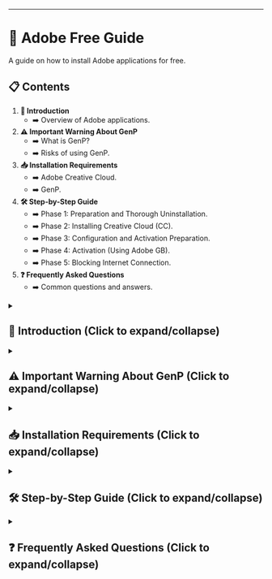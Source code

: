 -----

# 📖 Adobe Free Guide

A guide on how to install Adobe applications for free.

## 📋 Contents

1.  **👋 Introduction**
    * ➡️ Overview of Adobe applications.
2.  **⚠️ Important Warning About GenP**
    * ➡️ What is GenP?
    * ➡️ Risks of using GenP.
3.  **📥 Installation Requirements**
    * ➡️ Adobe Creative Cloud.
    * ➡️ GenP.
4.  **🛠️ Step-by-Step Guide**
    * ➡️ Phase 1: Preparation and Thorough Uninstallation.
    * ➡️ Phase 2: Installing Creative Cloud (CC).
    * ➡️ Phase 3: Configuration and Activation Preparation.
    * ➡️ Phase 4: Activation (Using Adobe GB).
    * ➡️ Phase 5: Blocking Internet Connection.
5.  **❓ Frequently Asked Questions**
    * ➡️ Common questions and answers.

</details>

<details>
<summary><h2>👋 Introduction (Click to expand/collapse)</h2></summary>

### ℹ️ What is Adobe?

Adobe Inc. is a globally recognized software company that specializes in multimedia and creativity software products. It is renowned for its innovative tools that empower individuals and businesses to design, create, and communicate visually.

### 🌟 Popular Adobe Applications

Here are some of Adobe's most famous applications:

  - 🎨 **Adobe Photoshop**: A powerful image editing and graphic design software.
  - ✒️ **Adobe Illustrator**: A vector graphics editor used for creating illustrations, logos, and artwork.
  - 🎬 **Adobe Premiere Pro**: A professional video editing software.
  - ✨ **Adobe After Effects**: A tool for motion graphics and visual effects.
  - 📄 **Adobe Acrobat**: A software for creating, editing, and managing PDF documents.
  - 📸 **Adobe Lightroom**: A photo editing and organization tool for photographers.

These applications are widely used across industries such as graphic design, video production, photography, and digital marketing.

</details>

<details>
<summary><h2>⚠️ Important Warning About GenP (Click to expand/collapse)</h2></summary>

### 🤔 What is GenP?

`GenP`, short for "Generic Patcher," is a tool designed to extend the trial periods of `Adobe Creative Cloud` software on `Windows` systems. It modifies certain system files to reset the trial timer, effectively allowing users to use Adobe applications like `Photoshop` and `Premiere Pro` without a valid subscription.

### 🚫 Risks of Using GenP

#### ⚖️ Legal Risks

  - Using tools like `GenP` to bypass copyright protections constitutes software piracy, which is illegal in most countries, including Vietnam.

#### ☣️ Security Risks

  - Cracking tools often come with malware, viruses, or ransomware. They may require administrative privileges and disabling antivirus software, creating significant security vulnerabilities.

### 📜 Disclaimer

> This guide does not endorse or encourage the use of tools like `GenP`. It is provided solely for educational purposes to raise awareness about the associated risks.

### 📝 Note about the `Source Code` folder

> The `Source Code` folder may not be updated to the latest version. Please follow the instructions in the [Installation Requirements](#-installation-requirements) section to download the latest version from GitHub.

</details>

<details>
<summary><h2>📥 Installation Requirements (Click to expand/collapse)</h2></summary>

### 1. Adobe Creative Cloud

  - ✅ **Download:** Get the official application from the [Adobe Creative Cloud](https://www.adobe.com/download/creative-cloud).

### 2. GenP

  - ✅ **Download:** Get `GenP` (GP) from its official source: [GenP](https://gen.paramore.su/).

</details>

<details>
<summary><h2>🛠️ Step-by-Step Guide (Click to expand/collapse)</h2></summary>

### Phase 1: 🧹 Preparation and Thorough Uninstallation

The goal of this phase is to ensure your computer is completely "clean" of any old Adobe versions to avoid conflicts during installation.

#### 1. Uninstall All Adobe Applications

Before proceeding, make sure to uninstall all existing Adobe applications (such as `Photoshop`, `Illustrator`, `Premiere`, and especially `Adobe Creative Cloud`) from your computer.

  - Use your preferred uninstallation method (e.g., via Windows `"Apps & features"` or specialized uninstallation tools) to ensure all leftover files and registry keys are thoroughly removed.

#### 2. Download Required Tools

Download the necessary files mentioned in the [Installation Requirements](#-installation-requirements) section.

### Phase 2: ☁️ Installing Creative Cloud (CC)

Now you will install Adobe's main management tool.

1.  Run the `Creative Cloud` installer.
2.  Click `Continue` and log in using your account (Gmail/Adobe).
3.  **Important Note**: During the installation process, if a popup window appears, make sure to **uncheck** the box for `Adobe Genuine Service (AGS)` before proceeding.
4.  Wait for Creative Cloud to finish installing.

### Phase 3: ⚙️ Configuration and Activation Preparation

Before activation, you need to configure Creative Cloud (CC) and disable your antivirus software.

#### 1. Configure Creative Cloud

1.  Open the Creative Cloud application you just installed.
2.  Click on the menu (three-dot icon) -> `File` -> `Reference`.
3.  Turn off all three settings:
      * ❌ `Launch Creative Cloud at login`
      * ❌ `Run Creative Cloud in the background after closing`
      * ❌ `Automatically keep Creative Cloud up to date`
4.  Click `Done`.
5.  Go back to `File` -> `Quit` to ensure the application is completely closed.

#### 2. ⚠️ Disable Antivirus (Important)

1.  Open `Windows Security`.
2.  Navigate to `Virus & threat protection` -> `Manage settings`.
3.  Temporarily turn **Off** the `Real-time protection` option.
      * This step ensures that the `GB` tool is not blocked during the process.

### Phase 4: 🔑 Activation (Using Adobe GB)

This is the software "cracking" step.

1. **Install and run Adobe GB**:

      * Download the `Adobe GB` tool from the official source.
      * Extract the downloaded file to a folder on your computer.
      * Locate and run the `run_build.bat` file by double-clicking it.
      * The process will automatically create a `Release` folder containing the main executable file for `Adobe GB`.
      * Right-click on the `Adobe GB` executable file and select `Run as administrator` to launch the tool.

2.  **Activate Creative Cloud**:

      * In the `GB` tool, click the `Search` button.
      * Once the scan is complete, click the `P (Patch)` button to bypass the payment requirement.

3.  **Install Applications**:

      * Open `Creative Cloud`.
      * Navigate to the `App` section and select the application you want to install (e.g., `Photoshop`), then click `Install`.
      * Wait for the application to finish installing.

4.  **Activate Applications (Second Time)**:

      * After the application (e.g., `Photoshop`) is installed, close `Creative Cloud`.
      * Reopen the `Adobe GB` tool (`Run as administrator`).
      * Click `Search` again to detect the newly installed application.
      * Click the `P (Patch)` button to activate the specific application.

### Phase 5: 🛡️ Blocking Internet Connection

The final step is to prevent the application from connecting to Adobe's servers.

1.  **Use Adobe GB's Popup Tool**:

      * Open the `Adobe GB` tool and switch to the `Popup tool` tab.
      * Locate the second option (referred to as `File one` in the video, possibly `Firewall`).

2.  **Add Firewall Rules**:

      * Click the `Add rule` button.
      * Select `Select all` and then click `OK`.

3.  **Complete the Process**:

      * You can now re-enable your antivirus software (`Real-time protection`) that was disabled in Phase 3.

</details>

<details>
<summary><h2>❓ Frequently Asked Questions (Click to expand/collapse)</h2></summary>

### 1. ⚖️ Is this guide legal?

  - This guide is for **educational purposes only**. Using GenP or similar tools may violate Adobe's terms of service and is considered illegal in many jurisdictions.

### 2. 🕵️ Will I get caught using GenP?

  - There is always a risk when using software cracking tools. Not only could you face **legal consequences**, but these tools often come with **malware** or other security risks.

### 3. 🔄 Can I update my Adobe applications after using GenP?

  - Updating may reverse the changes made by GenP, potentially requiring you to repeat the process. However, this is not guaranteed, and updates may also introduce new security vulnerabilities.

### 4. 🆘 What should I do if I encounter an error?

  - Double-check each step to ensure everything was done correctly. If problems persist, consider seeking help from **forums or communities** familiar with Adobe software.

### 5. 💡 Is there an alternative to using GenP?

  - The safest alternative is to purchase a **legitimate license** for Adobe software. This supports the developers and ensures you receive updates and support.

</details>
